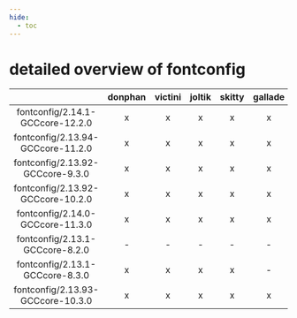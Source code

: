 ```yaml
---
hide:
  - toc
---
```


detailed overview of fontconfig
===============================

| |donphan|victini|joltik|skitty|gallade|accelgor|swalot|doduo|
| :---: | :---: | :---: | :---: | :---: | :---: | :---: | :---: | :---: |
|fontconfig/2.14.1-GCCcore-12.2.0|x|x|x|x|x|x|x|x|
|fontconfig/2.13.94-GCCcore-11.2.0|x|x|x|x|x|x|x|x|
|fontconfig/2.13.92-GCCcore-9.3.0|x|x|x|x|x|x|x|x|
|fontconfig/2.13.92-GCCcore-10.2.0|x|x|x|x|x|x|x|x|
|fontconfig/2.14.0-GCCcore-11.3.0|x|x|x|x|x|x|x|x|
|fontconfig/2.13.1-GCCcore-8.2.0|-|-|-|-|-|-|x|x|
|fontconfig/2.13.1-GCCcore-8.3.0|x|x|x|x|-|x|x|x|
|fontconfig/2.13.93-GCCcore-10.3.0|x|x|x|x|x|x|x|x|

